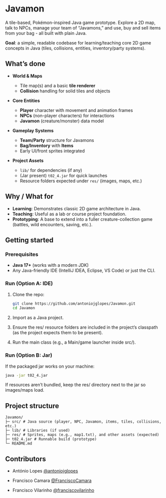 # Javamon

A tile-based, Pokémon-inspired Java game prototype. Explore a 2D map, talk to NPCs, manage your team of “Javamons,” and use, buy and sell items from your bag - all built with plain Java.

**Goal**: a simple, readable codebase for learning/teaching core 2D game concepts in Java (tiles, collisions, entities, inventory/party systems).

## What’s done

- **World & Maps**
  - Tile map(s) and a basic **tile renderer**
  - **Collision** handling for solid tiles and objects

- **Core Entities**
  - **Player** character with movement and animation frames
  - **NPCs** (non-player characters) for interactions
  - **Javamon** (creature/monster) data model

- **Gameplay Systems**
  - **Team/Party** structure for Javamons
  - **Bag/Inventory** with **Items**
  - Early UI/front sprites integrated

- **Project Assets**
  - `lib/` for dependencies (if any)
  - (Jar present) `t02_4.jar` for quick launches
  - Resource folders expected under `res/` (images, maps, etc.)

## Why / What for

- **Learning**: Demonstrates classic 2D game architecture in Java.
- **Teaching**: Useful as a lab or course project foundation.
- **Prototyping**: A base to extend into a fuller creature-collection game (battles, wild encounters, saving, etc.).

## Getting started

### Prerequisites
- **Java 17+** (works with a modern JDK)
- Any Java-friendly IDE (IntelliJ IDEA, Eclipse, VS Code) or just the CLI.

### Run (Option A: IDE)
1. Clone the repo:
   ```bash
   git clone https://github.com/antoniojglopes/Javamon.git
   cd Javamon

2. Import as a Java project.

3. Ensure the res/ resource folders are included in the project’s classpath (as the project expects them to be present).

4. Run the main class (e.g., a Main/game launcher inside src/).

### Run (Option B: Jar)

If the packaged jar works on your machine:

```bash
java -jar t02_4.jar
```

If resources aren’t bundled, keep the res/ directory next to the jar so images/maps load.

## Project structure

    Javamon/
    ├─ src/ # Java source (player, NPC, Javamon, items, tiles, collisions, etc.)
    ├─ lib/ # Libraries (if used)
    ├─ res/ # Sprites, maps (e.g., map1.txt), and other assets (expected)
    ├─ t02_4.jar # Runnable build (prototype)
    └─ README.md

## Contributors

* António Lopes [@antoniojglopes](https://github.com/antoniojglopes)

* Francisco Camara [@FranciscoCamara](https://github.com/FranciscoCamara)

* Francisco Vilarinho [@franciscovilarinho](https://github.com/franciscovilarinho)